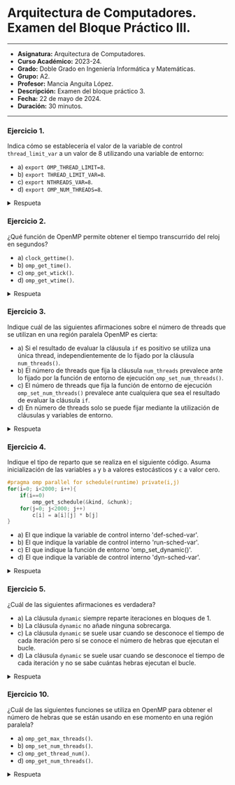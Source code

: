 # Arquitectura de Computadores. Examen del Bloque Práctico III.

***

- **Asignatura:** Arquitectura de Computadores.
- **Curso Académico:** 2023-24.
- **Grado:** Doble Grado en Ingeniería Informática y Matemáticas.
- **Grupo:** A2.
- **Profesor:** Mancia Anguita López.
- **Descripción:** Examen del bloque práctico 3.
- **Fecha:** 22 de mayo de 2024.
- **Duración:** 30 minutos.

***

### Ejercicio 1.
Indica cómo se establecería el valor de la variable de control `thread_limit_var` a un valor de 8 utilizando una variable de entorno:

- a) `export OMP_THREAD_LIMIT=8`.
- b) `export THREAD_LIMIT_VAR=8`.
- c) `export NTHREADS_VAR=8`.
- d) `export OMP_NUM_THREADS=8`.

<details>
  <summary>Respueta</summary>
  <p>La respuesta correcta es la opción 'a':  
    Las variables de entorno de la API OpenMP comienzan todas por 'OMP_'. Además, la opción 'd' se corresponde con la variable de entorno asociada a la variable de control 'nthreads_var'.</p>
</details>

### Ejercicio 2.
¿Qué función de OpenMP permite obtener el tiempo transcurrido del reloj en segundos?

- a) `clock_gettime()`.
- b) `omp_get_time()`.
- c) `omp_get_wtick()`.
- d) `omp_get_wtime()`.

<details>
  <summary>Respueta</summary>
  <p>La respuesta correcta es la opción 'd':  
    La opción 'a' no es una función de OpenMP y la opción 'b' no existe. Nos quedamos con la opción 'd' y con la opción 'c'. La opción 'd' hace lo que nos pide la pregunta según la documentación, mientras que la opción 'c' nos devuelve el tiempo transcurrido del reloj en ticks.</p>
</details>

### Ejercicio 3.
Indique cuál de las siguientes afirmaciones sobre el número de threads que se utilizan en una región paralela OpenMP es cierta:

- a) Si el resultado de evaluar la cláusula `if` es positivo se utiliza una única thread, independientemente de lo fijado por la cláusula `num_threads()`.
- b) El número de threads que fija la cláusula `num_threads` prevalece ante lo fijado por la función de entorno de ejecución `omp_set_num_threads()`.
- c) El número de threads que fija la función de entorno de ejecución `omp_set_num_threads()` prevalece ante cualquiera que sea el resultado de evaluar la cláusula `if`.
- d) En número de threads solo se puede fijar mediante la utilización de cláusulas y variables de entorno.

<details>
  <summary>Respueta</summary>
  <p>La respuesta correcta es la opción 'b':  
    La opción 'a' es terriblemente falsa, si el resultado de evaluzar la cláusulas 'if' es positivo, se utiliza el número de hebras fijado por la cláusula 'num_threads()' o en su defecto por la variable de entorno 'nthreads_var'. La opción 'd' también es falsa, el número de threads puede fijarse también mediante la función 'omp_set_num_threads()'. Respecto a las opciones 'b' y 'c', el orden de preferencia para fijar el número de hebras es (de mayor a menor): la cláusula 'if', la cláusula 'num_threads()', la función 'omp_set_num_threads()' y la variable de entorno 'OMP_NUM_THREADS'.</p>
</details>

### Ejercicio 4.
Indique el tipo de reparto que se realiza en el siguiente código. Asuma inicialización de las variables `a` y `b` a valores estocásticos y `c` a valor cero.
```c
#pragma omp parallel for schedule(runtime) private(i,j)
for(i=0; i<2000; i++){
    if(i==0)
        omp_get_schedule(&kind, &chunk);
    for(j=0; j<2000; j++)
        c[i] = a[i][j] * b[j]
}
```

- a) El que indique la variable de control interno 'def-sched-var'.
- b) El que indique la variable de control interno 'run-sched-var'.
- c) El que indique la función de entorno 'omp_set_dynamic()'.
- d) El que indique la variable de control interno 'dyn-sched-var'.

<details>
  <summary>Respueta</summary>
  <p>La respuesta correcta es la opción 'b':  
    Las opciones 'c' y 'd' no tienen nada que ver con el reparto de iteraciones en un bucle, sino con el ajuste dinámico de hebras que ejecutarán nuestro programa. Como tenemos la cláusula 'schedule' con el valor 'runtime', el reparto que se realizará será el de la opción 'b'. Para que la respuesta correcta hubiera sido la opción 'a', no se tendría que haber especificado la cláusula 'schedule'.</p>
</details>

### Ejercicio 5.
¿Cuál de las siguientes afirmaciones es verdadera?

- a) La cláusula `dynamic` siempre reparte iteraciones en bloques de 1.
- b) La cláusula `dynamic` no añade ninguna sobrecarga.
- c) La cláusula `dynamic` se suele usar cuando se desconoce el tiempo de cada iteración pero sí se conoce el número de hebras que ejecutan el bucle.
- d) La cláusula `dynamic` se suele usar cuando se desconoce el tiempo de cada iteración y no se sabe cuántas hebras ejecutan el bucle.

<details>
  <summary>Respueta</summary>
  <p> Las opciones 'a' y 'b' son trivialmente falsas, la cláusula 'dynamic' reparte iteraciones en bloques de tamaño variable, e introduce sobrecarga al tener que determinar en tiempo de ejecución la mejor forma de repartir las iteraciones entre las hebras. Tras preguntar a muchos compañeros, hemos llegado a la conclusión de que ni los profesores saben si es la 'c' o la 'd'. Si les toca esta pregunta, buena suerte.</p>
</details>

### Ejercicio 10.
¿Cuál de las siguientes funciones se utiliza en OpenMP para obtener el número de hebras que se están usando en ese momento en una región paralela?

- a) `omp_get_max_threads()`.
- b) `omp_set_num_threads()`.
- c) `omp_get_thread_num()`.
- d) `omp_get_num_threads()`.

<details>
  <summary>Respueta</summary>
  <p>La respuesta correcta es la opción 'd':  
    La opción 'b' no tiene sentido, la opción 'c' devuelve el identificador de la hebra que ejecuta la función, y la opción 'a' devuelve el número de hebras que ejecutarán la siguiente región paralela como máximo. La opción 'd' nos devuelve exactamente lo que pide la pregunta.</p>
</details>


